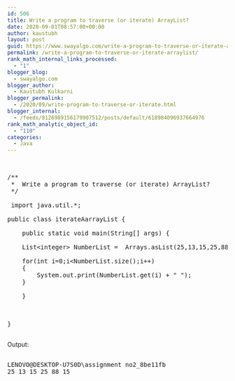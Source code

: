 ```yaml
---
id: 506
title: Write a program to traverse (or iterate) ArrayList?
date: 2020-09-01T08:57:00+00:00
author: kaustubh
layout: post
guid: https://www.swayalgo.com/write-a-program-to-traverse-or-iterate-arraylist/
permalink: /write-a-program-to-traverse-or-iterate-arraylist/
rank_math_internal_links_processed:
  - "1"
blogger_blog:
  - swayalgo.com
blogger_author:
  - Kaustubh Kulkarni
blogger_permalink:
  - /2020/09/write-program-to-traverse-or-iterate.html
blogger_internal:
  - /feeds/8126989156179907512/posts/default/618984096937664976
rank_math_analytic_object_id:
  - "110"
categories:
  - Java
---
```

<pre><br /><br />/**<br /> *  Write a program to traverse (or iterate) ArrayList?<br /> */<br /><br /> import java.util.*;<br /><br />public class iterateAarrayList {<br /><br />    public static void main(String[] args) {<br /><br />    List&lt;integer> NumberList =  Arrays.asList(25,13,15,25,88,15);<br /><br />    for(int i=0;i&lt;NumberList.size();i++)<br />    {<br />        System.out.print(NumberList.get(i) + " ");         <br />    }<br />        <br />    }<br /><br />    <br />    <br />}<br /><br /></pre>

Output: 

<pre><br />LENOVO@DESKTOP-U7S0D\assignment no2_8be11fb<br />25 13 15 25 88 15 <br /></pre>